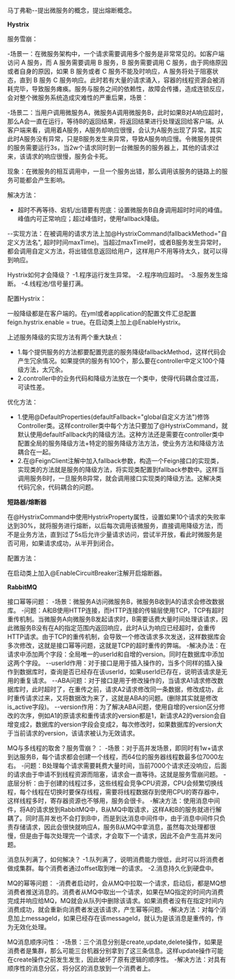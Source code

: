 




马丁弗勒--提出微服务的概念，提出熔断概念。


**Hystrix**

服务雪崩：

-场景一：在微服务架构中，一个请求需要调用多个服务是非常常见的。如客户端访问 A 服务，而 A 服务需要调用 B 服务，B 服务需要调用 C 服务，由于网络原因或者自身的原因，如果 B 服务或者 C 服务不能及时响应，A 服务将处于阻塞状态，直到 B 服务 C 服务响应。此时若有大量的请求涌入，容器的线程资源会被消耗完毕，导致服务瘫痪。服务与服务之间的依赖性，故障会传播，造成连锁反应，会对整个微服务系统造成灾难性的严重后果，场景：

-场景二：当用户调用微服务A，微服务A调用微服务B，此时如果B对A响应超时，那么A会一直在运行，等待B的返回结果，将返回结果进行处理返回给客户端。从客户端来看，调用着A服务，A服务却响应很慢，会认为A服务出现了异常。其实此时A服务没有异常，只是B服务发生来异常，导致A服务响应慢。令微服务提供的服务需要运行3s，当2w个请求同时到一台微服务的服务器上，其他的请求过来，该请求的响应很慢，服务会卡死。

现象：在微服务的相互调用中，一旦一个服务出错，那么调用该服务的链路上的服务可能都会产生影响。

解决方法：

- 超时不再等待、宕机/出错要有兜底：设置微服务B自身调用超时时间的峰值。峰值内可正常响应；超过峰值时，使用fallback降级。

--实现方法：在被调用的请求方法上加@HystrixCommand(fallbackMethod="自定义方法名", 超时时间maxTime)。当超过maxTime时，或者B服务发生异常时，都会调用自定义方法，将出错信息返回给用户，这样用户不用等待太久，就可以得到响应。

Hystrix如何才会降级？
-1.程序运行发生异常。
-2.程序响应超时。
-3.服务发生熔断。
-4.线程池/信号量打满。

配置Hystrix：

一般降级都是在客户端的。在yml或者application的配置文件汇总配置feign.hystrix.enable = true。在启动类上加上@EnableHystrix。

上述服务降级的实现方法有两个重大缺点：
- 1.每个提供服务的方法都要配置兜底的服务降级fallbackMethod，这样代码会产生冗余情况。如果提供的服务有100个，那么要在controller中定义100个降级方法，太冗余。
- 2.controller中的业务代码和降级方法放在一个类中，使得代码耦合度过高，可读性差。

优化方法：
- 1.使用@DefaultProperties(defaultFallback="global自定义方法")修饰Controller类。这样controller类中每个方法只要加了@HystrixCommand，就默认使用defaultFallback内的降级方法。这种方法还是需要在controller类中配置全局的服务降级方法+特定的服务降级方法方法，使业务方法和降级方法耦合在一起。
- 2.在@FeignClient注解中加入fallback参数，构造一个Feign接口的实现类，实现类的方法就是服务的降级方法，将实现类配置到fallback参数中。这样当调用服务B时，一旦服务B异常，就会调用接口实现类的降级方法。这解决类代码冗余，代码耦合的问题。


**短路器/熔断器**

在@HystrixCommand中使用HystrixProperty属性，设置如果10个请求的失败率达到30%，就将服务进行熔断，以后每次调用该微服务，直接调用降级方法，而不是业务方法，直到过了5s后允许少量请求访问，尝试半开放，看此时微服务是否可用，如果请求成功，从半开到闭合。

配置方法：

在启动类上加入@EnableCircuitBreaker注解开启熔断器。



**RabbitMQ**

接口幂等问题：
-场景：微服务A访问微服务B，微服务B收到A的请求会修改数据库。
-问题：A和B使用HTTP连接，而HTTP连接的传输层使用TCP，TCP有超时重传机制。当微服务A向微服务B发起请求时，B需要话费大量时间处理该请求，因此微服务B没有在A的指定范围内返回响应，此时A认为响应已经超时，会重传HTTP请求。由于TCP的重传机制，会导致一个修改请求多次发送，这样数据库会多次修改，这就是接口幂等问题，这就是TCP的超时重传的弊端。
-解决办法：在请求中添加两个字段：全局唯一的userId和自增的version。同时在数据库中添加这两个字段。
--userId作用：对于接口是用于插入操作的，当多个同样的插入操作到数据库时，查询是否已经存在该userId，如果userId已存在，说明该请求是无用的重复请求。
--ABA问题：对于接口是用于修改操作的，当请求A1请求修改数据库时，此时超时了，在重传之前，请求A2请求修改同一条数据，修改成功，此时重传请求过来，又将数据改为来了，这就是ABA的问题。(删除其实就是修改is_active字段)。
--version作用：为了解决ABA问题，使用自增的version区分修改的次序，例如A1的原请求和重传请求的version都是1，新请求A2的version会自增变成2，数据库的version字段会变成2，每次修改时，如果数据库的version大于当前请求的version，该请求被认为无效请求。



MQ与多线程的取舍？服务雪崩？：
-场景：对于高并发场景，即同时有1w+请求到达服务B，每个请求都会创建一个线程，而64位的服务器线程数最多位7000左右。
-问题：B处理每个请求需要耗费大量时间，当前7000个请求还没响应，后面的请求由于申请不到线程资源而阻塞，请求会一直等待。这就是服务雪崩问题。
-底层分析：由于创建的线程过多，这些线程会竞争CPU资源，CPU会频繁切换线程，每个线程在切换时要保存线程，需要将线程数据存到使用CPU的寄存器中，这样线程多时，寄存器资源也不够用，服务会很卡。
-解决方法：使用消息中间件，将A的请求放到RabbitMQ中，B从MQ中取请求，这样A和B的服务就进行解耦了。同时高并发也不会打到B中，而是到达消息中间件中，由于消息中间件只负责存储请求，因此会很快就响应A，服务B从MQ中拿消息，虽然每次处理都很慢，但是由于每次处理完一个请求，才会取下一个请求，因此不会产生高并发问题。


消息队列满了，如何解决？
-1.队列满了，说明消费能力很低，此时可以将消费者做成集群。每个消费者通过offset取到唯一的请求。
-2.消息持久化到硬盘中。

MQ的幂等问题：
-消费者启动时，会从MQ中拉取一个请求，启动后，都是MQ想消费者推送消息的。消费者从MQ中取出一个请求，如果在MQ指定的时间内消费完成并响应给MQ，MQ就会从队列中删除该请求。如果消费者没有在指定时间内消费成功，就会重新向消费者发送该请求，产生幂等问题。
-解决方法：对每个消息加上messageId，如果已经存在该messageId，就认为是该消息是重传的，作为无效化处理。

MQ消息顺序问性：
-场景：三个消息分别是create,update,delete操作，如果是消费者是集群，那么可能三台机器分别拿到了这三条信息。这样update操作可能在create操作之前发生发生，因此破坏了原有逻辑的顺序性。
-解决方法：对具有顺序性的消息分区，将分区的消息放到一个消费者上。






